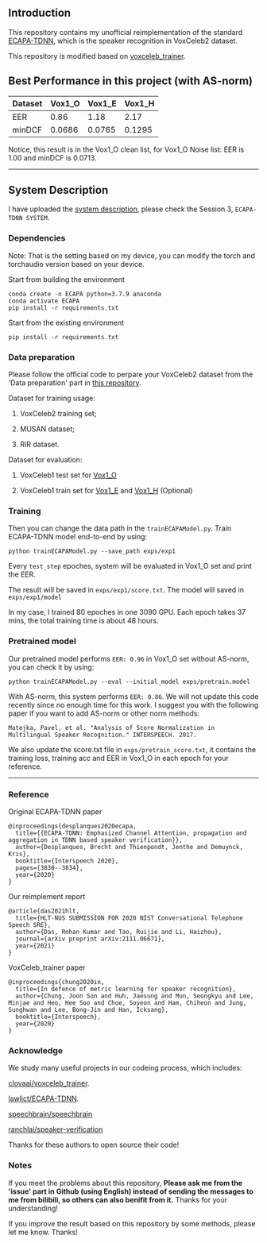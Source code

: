 ## Introduction

This repository contains my unofficial reimplementation of the standard [ECAPA-TDNN](https://arxiv.org/pdf/2005.07143.pdf), which is the speaker recognition in VoxCeleb2 dataset.

This repository is modified based on [voxceleb_trainer](https://github.com/clovaai/voxceleb_trainer).

## Best Performance in this project (with AS-norm)

| Dataset |  Vox1_O  |  Vox1_E  |  Vox1_H  |
| ------- |  ------  |  ------  |  ------  |
|  EER    |   0.86   |  1.18    |  2.17    |
|  minDCF |  0.0686  | 0.0765   |  0.1295  |

Notice, this result is in the Vox1_O clean list, for Vox1_O Noise list: EER is 1.00 and minDCF is 0.0713.
***

## System Description

I have uploaded the [system description](https://arxiv.org/pdf/2111.06671.pdf), please check the Session 3, `ECAPA-TDNN SYSTEM`.

### Dependencies

Note: That is the setting based on my device, you can modify the torch and torchaudio version based on your device.

Start from building the environment
```
conda create -n ECAPA python=3.7.9 anaconda
conda activate ECAPA
pip install -r requirements.txt
```

Start from the existing environment
```
pip install -r requirements.txt
```

### Data preparation

Please follow the official code to perpare your VoxCeleb2 dataset from the 'Data preparation' part in [this repository](https://github.com/clovaai/voxceleb_trainer).

Dataset for training usage: 

1) VoxCeleb2 training set;

2) MUSAN dataset;

3) RIR dataset.

Dataset for evaluation: 

1) VoxCeleb1 test set for [Vox1_O](https://www.robots.ox.ac.uk/~vgg/data/voxceleb/meta/veri_test2.txt) 

2) VoxCeleb1 train set for [Vox1_E](https://www.robots.ox.ac.uk/~vgg/data/voxceleb/meta/list_test_all2.txt) and [Vox1_H](https://www.robots.ox.ac.uk/~vgg/data/voxceleb/meta/list_test_hard2.txt) (Optional)

### Training

Then you can change the data path in the `trainECAPAModel.py`. Train ECAPA-TDNN model end-to-end by using:

```
python trainECAPAModel.py --save_path exps/exp1 
```

Every `test_step` epoches, system will be evaluated in Vox1_O set and print the EER. 

The result will be saved in `exps/exp1/score.txt`. The model will saved in `exps/exp1/model`

In my case, I trained 80 epoches in one 3090 GPU. Each epoch takes 37 mins, the total training time is about 48 hours.

### Pretrained model

Our pretrained model performs `EER: 0.96` in Vox1_O set without AS-norm, you can check it by using: 

```
python trainECAPAModel.py --eval --initial_model exps/pretrain.model
```

With AS-norm, this system performs `EER: 0.86`. We will not update this code recently since no enough time for this work. I suggest you with the following paper if you want to add AS-norm or other norm methods:

```
Matejka, Pavel, et al. "Analysis of Score Normalization in Multilingual Speaker Recognition." INTERSPEECH. 2017.
```

We also update the score.txt file in `exps/pretrain_score.txt`, it contains the training loss, training acc and EER in Vox1_O in each epoch for your reference.

***


### Reference

Original ECAPA-TDNN paper
```
@inproceedings{desplanques2020ecapa,
  title={{ECAPA-TDNN: Emphasized Channel Attention, propagation and aggregation in TDNN based speaker verification}},
  author={Desplanques, Brecht and Thienpondt, Jenthe and Demuynck, Kris},
  booktitle={Interspeech 2020},
  pages={3830--3834},
  year={2020}
}
```

Our reimplement report
```
@article{das2021hlt,
  title={HLT-NUS SUBMISSION FOR 2020 NIST Conversational Telephone Speech SRE},
  author={Das, Rohan Kumar and Tao, Ruijie and Li, Haizhou},
  journal={arXiv preprint arXiv:2111.06671},
  year={2021}
}
```

VoxCeleb_trainer paper
```
@inproceedings{chung2020in,
  title={In defence of metric learning for speaker recognition},
  author={Chung, Joon Son and Huh, Jaesung and Mun, Seongkyu and Lee, Minjae and Heo, Hee Soo and Choe, Soyeon and Ham, Chiheon and Jung, Sunghwan and Lee, Bong-Jin and Han, Icksang},
  booktitle={Interspeech},
  year={2020}
}
```

### Acknowledge

We study many useful projects in our codeing process, which includes:

[clovaai/voxceleb_trainer](https://github.com/clovaai/voxceleb_trainer).

[lawlict/ECAPA-TDNN](https://github.com/lawlict/ECAPA-TDNN/blob/master/ecapa_tdnn.py).

[speechbrain/speechbrain](https://github.com/speechbrain/speechbrain/blob/96077e9a1afff89d3f5ff47cab4bca0202770e4f/speechbrain/lobes/models/ECAPA_TDNN.py)

[ranchlai/speaker-verification](https://github.com/ranchlai/speaker-verification)

Thanks for these authors to open source their code!

### Notes

If you meet the problems about this repository, **Please ask me from the 'issue' part in Github (using English) instead of sending the messages to me from bilibili, so others can also benifit from it.** Thanks for your understanding!

If you improve the result based on this repository by some methods, please let me know. Thanks!
